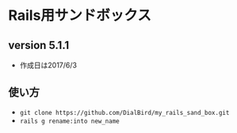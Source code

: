 # Rails用サンドボックス

## version 5.1.1

- 作成日は2017/6/3

## 使い方
- `git clone https://github.com/DialBird/my_rails_sand_box.git`
- `rails g rename:into new_name`
